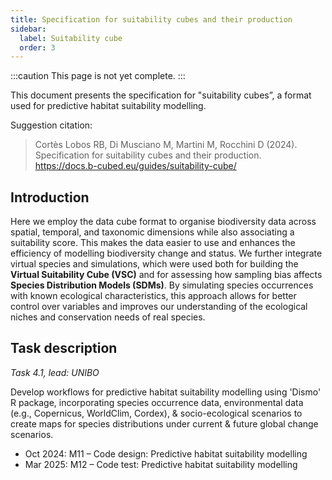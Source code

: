 ```yaml
---
title: Specification for suitability cubes and their production
sidebar:
  label: Suitability cube
  order: 3
---
```


:::caution
This page is not yet complete.
:::

This document presents the specification for "suitability cubes”, a format used for predictive habitat suitability modelling.

Suggestion citation:

> Cortès Lobos RB, Di Musciano M, Martini M, Rocchini D (2024). Specification for suitability cubes and their production. <https://docs.b-cubed.eu/guides/suitability-cube/>

## Introduction

Here we employ the data cube format to organise biodiversity data across spatial, temporal, and taxonomic dimensions while also associating a suitability score. This makes the data easier to use and enhances the efficiency of modelling biodiversity change and status. We further integrate virtual species and simulations, which were used both for building the **Virtual Suitability Cube (VSC)** and for assessing how sampling bias affects **Species Distribution Models (SDMs)**. By simulating species occurrences with known ecological characteristics, this approach allows for better control over variables and improves our understanding of the ecological niches and conservation needs of real species.

## Task description

_Task 4.1, lead: UNIBO_

Develop workflows for predictive habitat suitability modelling using 'Dismo' R package, incorporating species occurrence data, environmental data (e.g., Copernicus, WorldClim, Cordex), & socio-ecological scenarios to create maps for species distributions under current & future global change scenarios.

- Oct 2024: M11 – Code design: Predictive habitat suitability modelling
- Mar 2025: M12 – Code test: Predictive habitat suitability modelling